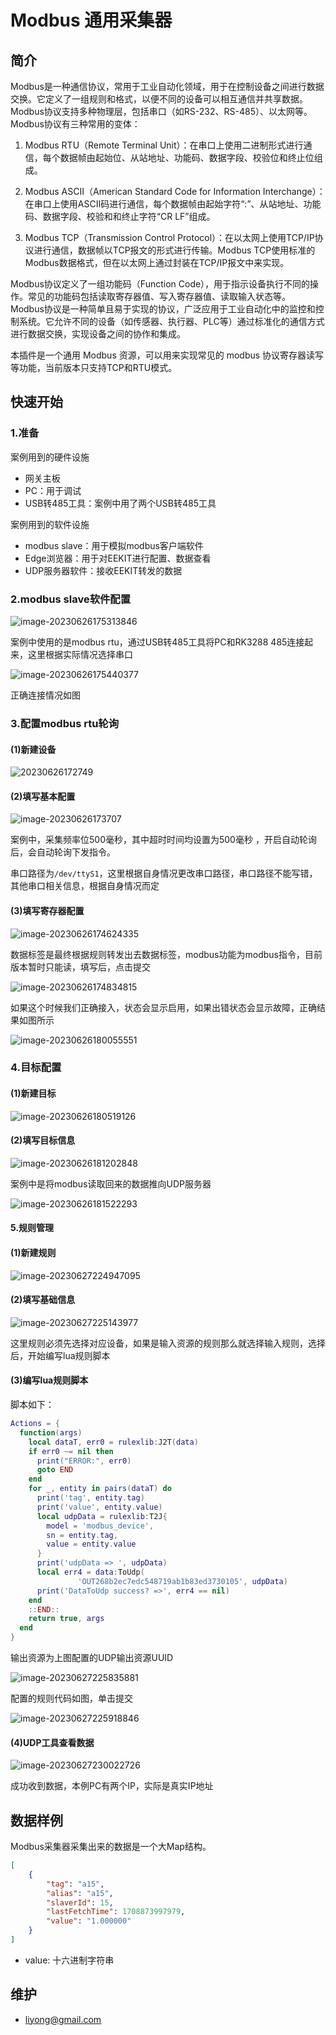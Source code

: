 # Modbus 通用采集器


## 简介
Modbus是一种通信协议，常用于工业自动化领域，用于在控制设备之间进行数据交换。它定义了一组规则和格式，以便不同的设备可以相互通信并共享数据。Modbus协议支持多种物理层，包括串口（如RS-232、RS-485）、以太网等。
Modbus协议有三种常用的变体：

1. Modbus RTU（Remote Terminal Unit）：在串口上使用二进制形式进行通信，每个数据帧由起始位、从站地址、功能码、数据字段、校验位和终止位组成。

2. Modbus ASCII（American Standard Code for Information Interchange）：在串口上使用ASCII码进行通信，每个数据帧由起始字符“:”、从站地址、功能码、数据字段、校验和和终止字符“CR LF”组成。

3. Modbus TCP（Transmission Control Protocol）：在以太网上使用TCP/IP协议进行通信，数据帧以TCP报文的形式进行传输。Modbus TCP使用标准的Modbus数据格式，但在以太网上通过封装在TCP/IP报文中来实现。

Modbus协议定义了一组功能码（Function Code），用于指示设备执行不同的操作。常见的功能码包括读取寄存器值、写入寄存器值、读取输入状态等。
Modbus协议是一种简单且易于实现的协议，广泛应用于工业自动化中的监控和控制系统。它允许不同的设备（如传感器、执行器、PLC等）通过标准化的通信方式进行数据交换，实现设备之间的协作和集成。

本插件是一个通用 Modbus 资源，可以用来实现常见的 modbus 协议寄存器读写等功能，当前版本只支持TCP和RTU模式。

## 快速开始

### 1.准备

案例用到的硬件设施
- 网关主板
- PC：用于调试
- USB转485工具：案例中用了两个USB转485工具

案例用到的软件设施
- modbus slave：用于模拟modbus客户端软件
- Edge浏览器：用于对EEKIT进行配置、数据查看
- UDP服务器软件：接收EEKIT转发的数据

### 2.modbus slave软件配置

![image-20230626175313846](image/generic_modbus_device/image-20230626175313846.png)

案例中使用的是modbus rtu，通过USB转485工具将PC和RK3288 485连接起来，这里根据实际情况选择串口

![image-20230626175440377](image/generic_modbus_device/image-20230626175440377.png)

正确连接情况如图

### 3.配置modbus rtu轮询

#### (1)新建设备

![20230626172749](image/generic_modbus_device/20230626172749.png)

#### (2)填写基本配置

![image-20230626173707](image/generic_modbus_device/20230626173707.png)

案例中，采集频率位500毫秒，其中超时时间均设置为500毫秒 ，开启自动轮询后，会自动轮询下发指令。

串口路径为`/dev/ttyS1`，这里根据自身情况更改串口路径，串口路径不能写错，其他串口相关信息，根据自身情况而定

#### (3)填写寄存器配置

![image-20230626174624335](image/generic_modbus_device/image-20230626174624335.png)

数据标签是最终根据规则转发出去数据标签，modbus功能为modbus指令，目前版本暂时只能读，填写后，点击提交

![image-20230626174834815](image/generic_modbus_device/image-20230626174834815.png)

如果这个时候我们正确接入，状态会显示启用，如果出错状态会显示故障，正确结果如图所示

![image-20230626180055551](image/generic_modbus_device/image-20230626180055551.png)

### 4.目标配置

#### (1)新建目标

![image-20230626180519126](image/generic_modbus_device/image-20230626180519126.png)

#### (2)填写目标信息

![image-20230626181202848](image/generic_modbus_device/image-20230626181202848.png)

案例中是将modbus读取回来的数据推向UDP服务器

![image-20230626181522293](image/generic_modbus_device/image-20230626181522293.png)

#### 5.规则管理

#### (1)新建规则

![image-20230627224947095](image/generic_modbus_device/image-20230627224947095.png)

#### (2)填写基础信息

![image-20230627225143977](image/generic_modbus_device/image-20230627225143977.png)

这里规则必须先选择对应设备，如果是输入资源的规则那么就选择输入规则，选择后，开始编写lua规则脚本

#### (3)编写lua规则脚本

脚本如下：
```lua
Actions = {
  function(args)
​    local dataT, err0 = rulexlib:J2T(data)
​    if err0 ~= nil then
​      print("ERROR:", err0)
​      goto END
​    end
​    for _, entity in pairs(dataT) do
​      print('tag', entity.tag)
​      print('value', entity.value)
​      local udpData = rulexlib:T2J{
​        model = 'modbus_device',
​        sn = entity.tag,
​        value = entity.value
​      }
​      print('udpData => ', udpData)
​      local err4 = data:ToUdp(
​               'OUT268b2ec7edc548719ab1b83ed3730105', udpData)
​      print('DataToUdp success? =>', err4 == nil)
​    end
​    ::END::
​    return true, args
  end
}

```
输出资源为上图配置的UDP输出资源UUID

![image-20230627225835881](image/generic_modbus_device/image-20230627225835881.png)

配置的规则代码如图，单击提交

![image-20230627225918846](image/generic_modbus_device/image-20230627225918846.png)

#### (4)UDP工具查看数据

![image-20230627230022726](image/generic_modbus_device/image-20230627230022726.png)

成功收到数据，本例PC有两个IP，实际是真实IP地址

## 数据样例
Modbus采集器采集出来的数据是一个大Map结构。
```json
[
    {
        "tag": "a15",
        "alias": "a15",
        "slaverId": 15,
        "lastFetchTime": 1708873997979,
        "value": "1.000000"
    }
]
```
- value: 十六进制字符串


## 维护
- <liyong@gmail.com>
